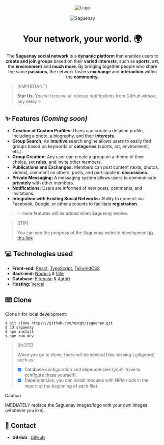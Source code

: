 <div align="center">
<img src="https://github.com/mpcgt/saguenay/blob/main/src/assets/images/logo/saguenay_white_letters.png?raw=true" alt="Logo" />
  <br /><br />
<img src="https://github.com/mpcgt/saguenay/blob/main/src/assets/images/readme.png?raw=true" alt="Saguenay" />

# Your network, your world. 🌍
The **Saguenay social network** is a **dynamic platform** that enables users to **create and join groups** based on their **varied interests**, such as **sports**, **art**, the **environment** and **much more**. By bringing together people who share the same **passions**, the network fosters **exchange** and **interaction** within the **community**.
</div>

> \[!IMPORTANT]
>
> **Star Us**, You will receive all release notifications from GitHub without any delay ⭐️

## ✨ **Features** _(Coming soon)_
* **Creation of Custom Profiles:** Users can create a detailed profile, including a photo, a biography, and their **interests**.
* **Group Search:** An **intuitive** search engine allows users to easily find groups based on keywords or **categories** (sports, art, environment, etc.).
* **Group Creation:** Any user can create a group on a theme of their choice, set **rules**, and invite other members.
* **Publications and Exchanges:** Members can post content (texts, photos, videos), comment on others' posts, and participate in **discussions**.
* **Private Messaging:** A messaging system allows users to communicate **privately** with other members.
* **Notifications:** Users are informed of new posts, comments, and invitations.
* **Integration with Existing Social Networks:** Ability to connect via Facebook, Google, or other accounts to facilitate **registration**.

> ✨ more features will be added when Saguenay evolve.

  
> \[!TIP]
>
> You can see the progress of the Saguenay website development [in this link](https://github.com/users/mpcgt/projects/6)

## 💻 **Technologies used**
* **Front-end:** [React](https://react.dev), [TypeScript](https://www.typescriptlang.org/), [TailwindCSS](https://tailwindui.com/)
* **Back-end:** [Node.js](https://nodejs.org) & [Vite](https://vite.dev/)
* **Database:** [Firebase](https://firebase.google.com/) & [Auth0](https://auth0.com/)
* **Hosting:** [Vercel](https://vercel.com)


## ⌨️ **Clone**
Clone it for local development:

```fish
$ git clone https://github.com/mpcgt/saguenay.git
$ cd saguenay
$ npm install
$ npm run dev
```
> \[!NOTE]
>
> When you go to clone, there will be several files missing (.gitignore) such as :
>
> - [x] Database configuration and dependencies (you'll have to configure these yourself).
> - [x] Dependencies, you can install modules with NPM (look in the import at the beginning of each file).

> [!CAUTION]
> IMEDIATELY replace the Saguenay images/logo with your own images (whatever you like).

## 📨 **Contact**
* **GitHub** : [GitHub](https://github.com/mpcgt/saguenay/discussions/new/choose)
